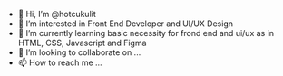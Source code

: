- 👋 Hi, I’m @hotcukulit
- 👀 I’m interested in Front End Developer and UI/UX Design
- 🌱 I’m currently learning basic necessity for frond end and ui/ux as in HTML, CSS, Javascript and Figma
- 💞️ I’m looking to collaborate on ...
- 📫 How to reach me ...

<!---
hotcukulit/hotcukulit is a ✨ special ✨ repository because its `README.md` (this file) appears on your GitHub profile.
You can click the Preview link to take a look at your changes.
--->
